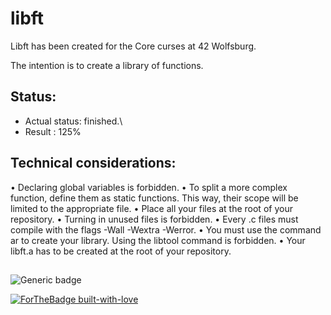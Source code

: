 # libft
Libft has been created for the Core curses at 42 Wolfsburg.

The intention is to create a library of functions.

## Status:
- Actual status:  finished.\
- Result : 125%

## Technical considerations:
• Declaring global variables is forbidden.
• To split a more complex function, define them as static functions. 
This way, their scope will be limited to the appropriate file.
• Place all your files at the root of your repository.
• Turning in unused files is forbidden.
• Every .c files must compile with the flags -Wall -Wextra -Werror.
• You must use the command ar to create your library. Using the libtool command is forbidden.
• Your libft.a has to be created at the root of your repository.

##
![Generic badge](https://img.shields.io/badge/C-00599C?style=for-the-badge&logo=c&logoColor=white)

[![ForTheBadge built-with-love](http://ForTheBadge.com/images/badges/built-with-love.svg)](https://GitHub.com/Naereen/)

